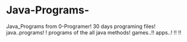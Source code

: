 # Java-Programs-
Java_Programs from 0-Programer!
30 days programing files!
java..programs! !
programs of the all java methods!
games..!!
apps..! !!
!!

